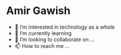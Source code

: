 # Amir Gawish

- 👀 I’m interested in technology as a whole
- 🌱 I’m currently learning 
- 💞️ I’m looking to collaborate on ...
- 📫 How to reach me ...

<!---
anazol755/anazol755 is a ✨ special ✨ repository because its `README.md` (this file) appears on your GitHub profile.
You can click the Preview link to take a look at your changes.
--->
